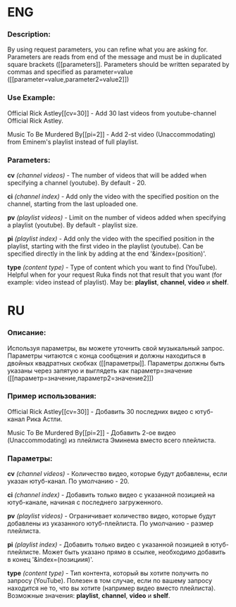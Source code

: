 # ENG

### Description:
By using request parameters, you can refine what you are asking for. 
Parameters are reads from end of the message and must be in duplicated square brackets ([[parameters]]. 
Parameters should be written separated by commas and specified as parameter=value ([[parameter=value,parameter2=value2]])

### Use Example:
Official Rick Astley[[cv=30]] - Add 30 last videos from youtube-channel Official Rick Astley.

Music To Be Murdered By[[pi=2]] - Add 2-st video (Unaccommodating) from Eminem's playlist instead of full playlist.

### Parameters:
**cv** *(channel videos)* - The number of videos that will be added when specifying a channel (youtube). By default - 20.

**ci** *(channel index)* - Add only the video with the specified position on the channel, starting from the last uploaded one.

**pv** *(playlist videos)* - Limit on the number of videos added when specifying a playlist (youtube). By default - playlist size.

**pi** *(playlist index)* - Add only the video with the specified position in the playlist, starting with the first video in the playlist (youtube).
Can be specified directly in the link by adding at the end '&index=(position)'.

**type** *(content type)* - Type of content which you want to find (YouTube). Helpful when for your request Ruka finds not that result that you want (for example: video instead of playlist). May be: **playlist**, **channel**, **video** и **shelf**.

# RU

### Описание:
Используя параметры, вы можете уточнить свой музыкальный запрос.
Параметры читаются с конца сообщения и должны находиться в двойных квадратных скобках ([[параметры]]. 
Параметры должны быть указаны через запятую и выглядеть как параметр=значение ([[параметр=значение,параметр2=значение2]])

### Пример использования:
Official Rick Astley[[cv=30]] - Добавить 30 последних видео с ютуб-канал Рика Астли.

Music To Be Murdered By[[pi=2]] - Добавить 2-ое видео (Unaccommodating) из плейлиста Эминема вместо всего плейлиста.

### Параметры:
**cv** *(channel videos)* - Количество видео, которые будут добавлены, если указан ютуб-канал. По умолчанию - 20.

**ci** *(channel index)* - Добавить только видео с указанной позицией на ютуб-канале, начиная с последнего загруженного.

**pv** *(playlist videos)* - Ограничивает количество видео, которые будут добавлены из указанного ютуб-плейлиста. По умолчанию - размер плейлиста.

**pi** *(playlist index)* - Добавить только видео с указанной позицией в ютуб-плейлисте.
Может быть указано прямо в ссылке, необходимо добавить в конец '&index=(позициия)'.

**type** *(content type)* - Тип контента, который вы хотите получить по запросу (YouTube). Полезен в том случае, если по вашему запросу находится не то, что вы хотите (например видео вместо плейлиста). Возможные значения: **playlist**, **channel**, **video** и **shelf**.
